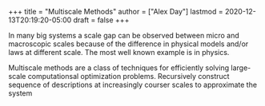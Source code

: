 +++
title = "Multiscale Methods"
author = ["Alex Day"]
lastmod = 2020-12-13T20:19:20-05:00
draft = false
+++

In many big systems a scale gap can be observed between micro and macroscopic scales because of the difference in physical models and/or laws at different scale. The most well known example is in physics.

Multiscale methods are a class of techniques for efficiently solving large-scale computationsal optimization problems. Recursively construct  sequence of descriptions at increasingly courser scales to approximate the system
